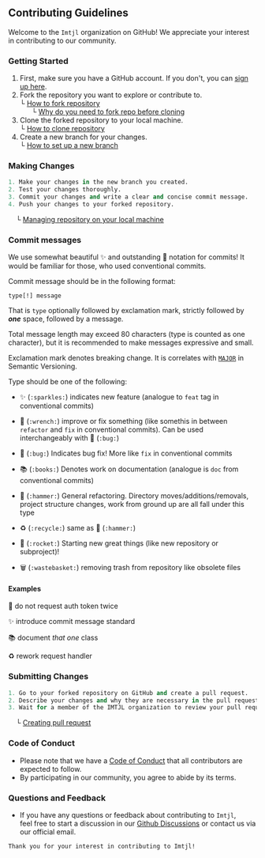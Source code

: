 ## Contributing Guidelines

Welcome to the `Imtjl` organization on GitHub! We appreciate your interest in contributing to our community.   
### Getting Started
1. First, make sure you have a GitHub account. If you don't, you can [sign up here](https://github.com/join).
2. Fork the repository you want to explore or contribute to.   
└ [How to fork repository](https://github.com/Imtjl/GitHub-Tutorials/)   
  &nbsp; &nbsp; &nbsp; └ [Why do you need to fork repo before cloning](https://github.com/Imtjl/GitHub-Tutorials/)
3. Clone the forked repository to your local machine.  
└ [How to clone repository](https://github.com/Imtjl/GitHub-Tutorials/)   
4. Create a new branch for your changes.  
└ [How to set up a new branch](https://github.com/Imtjl/GitHub-Tutorials/) 

### Making Changes
```python
1. Make your changes in the new branch you created.
2. Test your changes thoroughly.
3. Commit your changes and write a clear and concise commit message.
4. Push your changes to your forked repository.
```
&nbsp; &nbsp; └ [Managing repository on your local machine](https://github.com/Imtjl/GitHub-Tutorials/) 

### Commit messages

We use somewhat beautiful :sparkles: and outstanding :rocket: notation for commits!
It would be familiar for those, who used conventional commits.

Commit message should be in the following format:

```
type[!] message
```

That is `type` optionally followed by exclamation mark, strictly followed by ***one*** space, followed by a message. 

Total message length may exceed 80 characters (type is counted as one character), but it is recommended to make messages expressive and small.

Exclamation mark denotes breaking change. It is correlates with [`MAJOR`](https://semver.org/#summary) in Semantic Versioning. 

Type should be one of the following:

- :sparkles:
(`:sparkles:`) indicates new feature (analogue to `feat` tag in conventional commits)

- :wrench:
(`:wrench:`) improve or fix something (like somethis in between `refactor` and `fix` in conventional commits). Can be used interchangeably with :bug: (`:bug:`)


- :bug:
 (`:bug:`) Indicates bug fix! More like `fix` in conventional commits

- :books:
 (`:books:`) Denotes work on documentation (analogue is `doc` from conventional commits)

- :hammer:
 (`:hammer:`) General refactoring. Directory moves/additions/removals, project structure changes, work from ground up are all fall under this type

- :recycle:
  (`:recycle:`) same as :hammer: (`:hammer:`)

- :rocket:
 (`:rocket:`) Starting new great things (like new repository or subproject)!

- :wastebasket:
(`:wastebasket:`)
 removing trash from repository like obsolete files

#### Examples

:bug: do not request auth token twice

:sparkles: introduce commit message standard

:books: document *that one* class

:recycle: rework request handler

### Submitting Changes
```python
1. Go to your forked repository on GitHub and create a pull request.
2. Describe your changes and why they are necessary in the pull request.
3. Wait for a member of the IMTJL organization to review your pull request.
```
&nbsp; &nbsp; └ [Creating pull request](https://github.com/Imtjl/GitHub-Tutorials/)

### Code of Conduct

- Please note that we have a [Code of Conduct](CODE_OF_CONDUCT.md) that all contributors are expected to follow.  
- By participating in our community, you agree to abide by its terms.

### Questions and Feedback

- If you have any questions or feedback about contributing to `Imtjl`,   
feel free to start a discussion in our [Github Discussions](https://github.com/orgs/Imtjl/discussions) or contact us via our official email.

`Thank you for your interest in contributing to Imtjl!`

